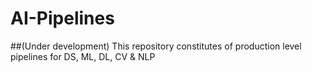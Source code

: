 # AI-Pipelines
##(Under development)
This repository constitutes of production level pipelines for DS, ML, DL, CV &amp; NLP
